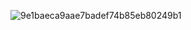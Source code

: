 ![9e1baeca9aae7badef74b85eb80249b1](https://github.com/user-attachments/assets/b73312f2-e584-4fa1-9a9e-a0c91ab40d2c)


